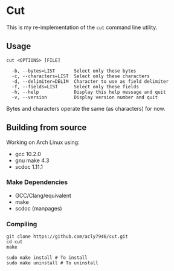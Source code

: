 # Cut

This is my re-implementation of the ```cut``` command line utility.

## Usage
```
cut <OPTIONS> [FILE]

  -b, --bytes=LIST       Select only these bytes
  -c, --characters=LIST  Select only these characters
  -d, --delimiter=DELIM  Character to use as field delimiter
  -f, --fields=LIST      Select only these fields
  -h, --help             Display this help message and quit
  -v, --version          Display version number and quit
```
Bytes and characters operate the same (as characters) for now.

## Building from source
Working on Arch Linux using:
* gcc 10.2.0
* gnu make 4.3
* scdoc 1.11.1

### Make Dependencies
* GCC/Clang/equivalent
* make
* scdoc (manpages)

### Compiling
```
git clone https://github.com/acly7946/cut.git
cd cut
make

sudo make install # To install
sudo make uninstall # To uninstall
```
